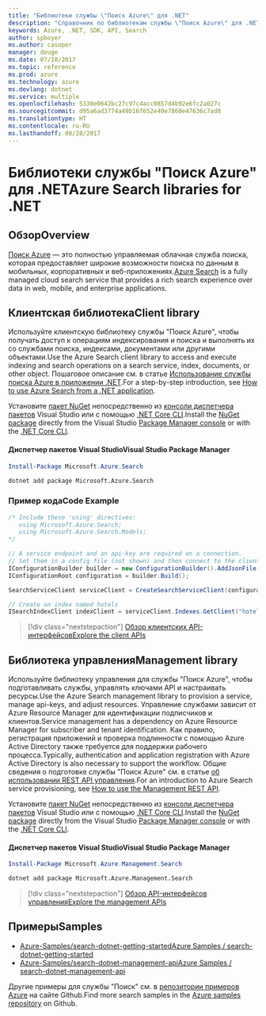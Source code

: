 ```yaml
---
title: "Библиотеки службы \"Поиск Azure\" для .NET"
description: "Справочник по библиотекам службы \"Поиск Azure\" для .NET"
keywords: Azure, .NET, SDK, API, Search
author: spboyer
ms.author: casoper
manager: douge
ms.date: 07/10/2017
ms.topic: reference
ms.prod: azure
ms.technology: azure
ms.devlang: dotnet
ms.service: multiple
ms.openlocfilehash: 5330e0642bc27c97c4acc0857d4b92e6fc2a027c
ms.sourcegitcommit: d95a6ad3774a49b16f652e40e7860e47636c7ad0
ms.translationtype: HT
ms.contentlocale: ru-RU
ms.lasthandoff: 08/28/2017
---
```

# <a name="azure-search-libraries-for-net"></a><span data-ttu-id="93910-104">Библиотеки службы "Поиск Azure" для .NET</span><span class="sxs-lookup"><span data-stu-id="93910-104">Azure Search libraries for .NET</span></span>

## <a name="overview"></a><span data-ttu-id="93910-105">Обзор</span><span class="sxs-lookup"><span data-stu-id="93910-105">Overview</span></span>

<span data-ttu-id="93910-106">[Поиск Azure](https://docs.microsoft.com/azure/search/search-what-is-azure-search) — это полностью управляемая облачная служба поиска, которая предоставляет широкие возможности поиска по данным в мобильных, корпоративных и веб-приложениях.</span><span class="sxs-lookup"><span data-stu-id="93910-106">[Azure Search](https://docs.microsoft.com/azure/search/search-what-is-azure-search) is a fully managed cloud search service that provides a rich search experience over data in web, mobile, and enterprise applications.</span></span>

## <a name="client-library"></a><span data-ttu-id="93910-107">Клиентская библиотека</span><span class="sxs-lookup"><span data-stu-id="93910-107">Client library</span></span>

<span data-ttu-id="93910-108">Используйте клиентскую библиотеку службы "Поиск Azure", чтобы получать доступ к операциям индексирования и поиска и выполнять их со службами поиска, индексами, документами или другими объектами.</span><span class="sxs-lookup"><span data-stu-id="93910-108">Use the Azure Search client library to access and execute indexing and search operations on a search service, index, documents, or other object.</span></span> <span data-ttu-id="93910-109">Пошаговое описание см. в статье [Использование службы поиска Azure в приложении .NET](https://docs.microsoft.com/azure/search/search-howto-dotnet-sdk).</span><span class="sxs-lookup"><span data-stu-id="93910-109">For a step-by-step introduction, see [How to use Azure Search from a .NET application](https://docs.microsoft.com/azure/search/search-howto-dotnet-sdk).</span></span>

<span data-ttu-id="93910-110">Установите [пакет NuGet](https://www.nuget.org/packages/Microsoft.Azure.Search) непосредственно из [консоли диспетчера пакетов][PackageManager] Visual Studio или с помощью [.NET Core CLI][DotNetCLI].</span><span class="sxs-lookup"><span data-stu-id="93910-110">Install the [NuGet package](https://www.nuget.org/packages/Microsoft.Azure.Search) directly from the Visual Studio [Package Manager console][PackageManager] or with the [.NET Core CLI][DotNetCLI].</span></span>

#### <a name="visual-studio-package-manager"></a><span data-ttu-id="93910-111">Диспетчер пакетов Visual Studio</span><span class="sxs-lookup"><span data-stu-id="93910-111">Visual Studio Package Manager</span></span>

```powershell
Install-Package Microsoft.Azure.Search
```

```bash
dotnet add package Microsoft.Azure.Search
```

### <a name="code-example"></a><span data-ttu-id="93910-112">Пример кода</span><span class="sxs-lookup"><span data-stu-id="93910-112">Code Example</span></span>

```csharp
/* Include these 'using' directives:
   using Microsoft.Azure.Search;
   using Microsoft.Azure.Search.Models;
*/

// A service endpoint and an api-key are required on a connection.
// Set them in a config file (not shown) and then connect to the client.
IConfigurationBuilder builder = new ConfigurationBuilder().AddJsonFile("appsettings.json");
IConfigurationRoot configuration = builder.Build();

SearchServiceClient serviceClient = CreateSearchServiceClient(configuration);

// Create an index named hotels
ISearchIndexClient indexClient = serviceClient.Indexes.GetClient("hotels");

```

> [!div class="nextstepaction"]
> [<span data-ttu-id="93910-113">Обзор клиентских API-интерфейсов</span><span class="sxs-lookup"><span data-stu-id="93910-113">Explore the client APIs</span></span>](/dotnet/api/overview/azure/search/client)


## <a name="management-library"></a><span data-ttu-id="93910-114">Библиотека управления</span><span class="sxs-lookup"><span data-stu-id="93910-114">Management library</span></span>

<span data-ttu-id="93910-115">Используйте библиотеку управления для службы "Поиск Azure", чтобы подготавливать службы, управлять ключами API и настраивать ресурсы.</span><span class="sxs-lookup"><span data-stu-id="93910-115">Use the Azure Search management library to provision a service, manage api-keys, and adjust resources.</span></span> <span data-ttu-id="93910-116">Управление службами зависит от Azure Resource Manager для идентификации подписчиков и клиентов.</span><span class="sxs-lookup"><span data-stu-id="93910-116">Service management has a dependency on Azure Resource Manager for subscriber and tenant identification.</span></span> <span data-ttu-id="93910-117">Как правило, регистрация приложений и проверка подлинности с помощью Azure Active Directory также требуется для поддержки рабочего процесса.</span><span class="sxs-lookup"><span data-stu-id="93910-117">Typically, authentication and application registration with Azure Active Directory is also necessary to support the workflow.</span></span> <span data-ttu-id="93910-118">Общие сведения о подготовке службы "Поиск Azure" см. в статье [об использовании REST API управления](https://docs.microsoft.com/rest/api/searchmanagement/search-howto-management-rest-api).</span><span class="sxs-lookup"><span data-stu-id="93910-118">For an introduction to Azure Search service provisioning, see [How to use the Management REST API](https://docs.microsoft.com/rest/api/searchmanagement/search-howto-management-rest-api).</span></span>

<span data-ttu-id="93910-119">Установите [пакет NuGet](https://www.nuget.org/packages/Microsoft.Azure.Management.Search) непосредственно из [консоли диспетчера пакетов][PackageManager] Visual Studio или с помощью [.NET Core CLI][DotNetCLI].</span><span class="sxs-lookup"><span data-stu-id="93910-119">Install the [NuGet package](https://www.nuget.org/packages/Microsoft.Azure.Management.Search) directly from the Visual Studio [Package Manager console][PackageManager] or with the [.NET Core CLI][DotNetCLI].</span></span>

#### <a name="visual-studio-package-manager"></a><span data-ttu-id="93910-120">Диспетчер пакетов Visual Studio</span><span class="sxs-lookup"><span data-stu-id="93910-120">Visual Studio Package Manager</span></span>

```powershell
Install-Package Microsoft.Azure.Management.Search
```

```bash
dotnet add package Microsoft.Azure.Management.Search
```

> [!div class="nextstepaction"]
> [<span data-ttu-id="93910-121">Обзор API-интерфейсов управления</span><span class="sxs-lookup"><span data-stu-id="93910-121">Explore the management APIs</span></span>](/dotnet/api/overview/azure/search/management)

## <a name="samples"></a><span data-ttu-id="93910-122">Примеры</span><span class="sxs-lookup"><span data-stu-id="93910-122">Samples</span></span>

 + [<span data-ttu-id="93910-123">Azure-Samples/search-dotnet-getting-started</span><span class="sxs-lookup"><span data-stu-id="93910-123">Azure Samples / search-dotnet-getting-started</span></span>](https://github.com/Azure-Samples/search-dotnet-getting-started)
 + [<span data-ttu-id="93910-124">Azure-Samples/search-dotnet-management-api</span><span class="sxs-lookup"><span data-stu-id="93910-124">Azure Samples / search-dotnet-management-api</span></span>](https://github.com/Azure-Samples/search-dotnet-management-api)

<span data-ttu-id="93910-125">Другие примеры для службы "Поиск" см. в [репозитории примеров Azure](https://github.com/Azure-Samples/) на сайте Github.</span><span class="sxs-lookup"><span data-stu-id="93910-125">Find more search samples in the [Azure samples repository](https://github.com/Azure-Samples/) on Github.</span></span>

[PackageManager]: https://docs.microsoft.com/nuget/tools/package-manager-console
[DotNetCLI]: https://docs.microsoft.com/en-us/dotnet/core/tools/dotnet-add-package
